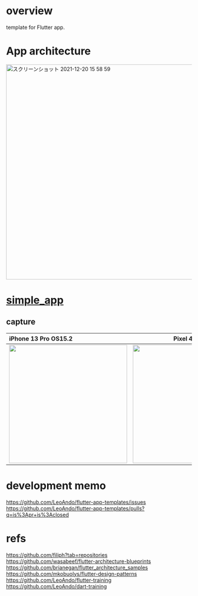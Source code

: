 # overview

template for Flutter app.

# App architecture

<img width="582" alt="スクリーンショット 2021-12-20 15 58 59" src="https://user-images.githubusercontent.com/16476224/146725205-ac598f5f-c5a6-4cc4-8d38-559ca50bdf77.png">

# [simple_app](https://github.com/LeoAndo/flutter-app-templates/tree/main/simple_app)

## capture

| iPhone 13 Pro OS15.2 | Pixel 4 OS12 |
|:---|:---:|
|<img src="https://user-images.githubusercontent.com/16476224/153468716-56ae2b74-ad94-4f13-b345-9ecfb1018b8c.gif" width=320 /> |<img src="https://user-images.githubusercontent.com/16476224/153471395-a4bac008-82c0-4596-8c21-ae4dac96b645.gif" width=320 /> |



# development memo
https://github.com/LeoAndo/flutter-app-templates/issues<br>
https://github.com/LeoAndo/flutter-app-templates/pulls?q=is%3Apr+is%3Aclosed<br>

# refs
https://github.com/filiph?tab=repositories<br>
https://github.com/wasabeef/flutter-architecture-blueprints<br>
https://github.com/brianegan/flutter_architecture_samples<br>
https://github.com/mkobuolys/flutter-design-patterns<br>
https://github.com/LeoAndo/flutter-training<br>
https://github.com/LeoAndo/dart-training<br>
